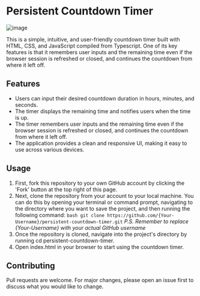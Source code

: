 # Persistent Countdown Timer

![image](https://github.com/EleoXDA/Countdown_Timer_JS/assets/27622683/b0b388d8-5789-47b4-aa3d-ba7b91e58f1f)

This is a simple, intuitive, and user-friendly countdown timer built with HTML, CSS, and JavaScript compiled from Typescript. One of its key features is that it remembers user inputs and the remaining time even if the browser session is refreshed or closed, and continues the countdown from where it left off.

## Features

- Users can input their desired countdown duration in hours, minutes, and seconds.
- The timer displays the remaining time and notifies users when the time is up.
- The timer remembers user inputs and the remaining time even if the browser session is refreshed or closed, and continues the countdown from where it left off.
- The application provides a clean and responsive UI, making it easy to use across various devices.

## Usage

1. First, fork this repository to your own GitHub account by clicking the 'Fork' button at the top right of this page.
2. Next, clone the repository from your account to your local machine. You can do this by opening your terminal or command prompt, navigating to the directory where you want to save the project, and then running the following command:
```bash git clone https://github.com/{Your-Username}/persistent-countdown-timer.git```
_P.S. Remember to replace {Your-Username} with your actual GitHub username_
3. Once the repository is cloned, navigate into the project's directory by running cd persistent-countdown-timer.
4. Open index.html in your browser to start using the countdown timer.


## Contributing

Pull requests are welcome. For major changes, please open an issue first to discuss what you would like to change.
